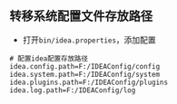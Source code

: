 ## 转移系统配置文件存放路径

* 打开`bin/idea.properties`，添加配置

```properties
# 配置idea配置存放路径
idea.config.path=F:/IDEAConfig/config
idea.system.path=F:/IDEAConfig/system
idea.plugins.path=F:/IDEAConfig/plugins
idea.log.path=F:/IDEAConfig/log
```

